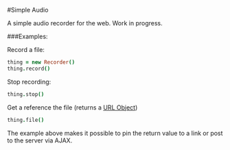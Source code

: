 #Simple Audio

A simple audio recorder for the web. Work in progress.

###Examples:

Record a file:

```coffeescript
thing = new Recorder()
thing.record()
```

Stop recording:

```coffeescript
thing.stop()
```

Get a reference the file (returns a [URL Object](https://developer.mozilla.org/en-US/docs/Web/API/window.URL))

```coffeescript
thing.file()
```

The example above makes it possible to pin the return value to a link or post to the server via AJAX.